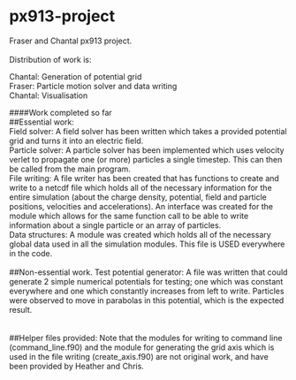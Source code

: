 # px913-project
Fraser and Chantal px913 project. <br> <br>
Distribution of work is: <br> 

Chantal: Generation of potential grid<br>
Fraser: Particle motion solver and data writing<br>
Chantal: Visualisation<br>

####Work completed so far<br>
##Essential work:<br>
Field solver: A field solver has been written which takes a provided potential grid and turns it into an electric field.<br>
Particle solver: A particle solver has been implemented which uses velocity verlet to propagate one (or more) particles a single timestep. This can then be called from the main program.<br>
File writing: A file writer has been created that has functions to create and write to a netcdf file which holds all of the necessary information for the entire simulation (about the charge density, potential, field and particle positions, velocities and accelerations). An interface was created for the module which allows for the same function call to be able to write information about a single particle or an array of particles.<br>
Data structures: A module was created which holds all of the necessary global data used in all the simulation modules. This file is USED everywhere in the code.<br>
<br>
##Non-essential work.
Test potential generator: A file was written that could generate 2 simple numerical potentials for testing; one which was constant everywhere and one which constantly increases from left to write. Particles were observed to move in parabolas in this potential, which is the expected result.<br>
<br>
<br>
##Helper files provided:
Note that the modules for writing to command line (command_line.f90) and the module for generating the grid axis which is used in the file writing (create_axis.f90) are not original work, and have been provided by Heather and Chris.
